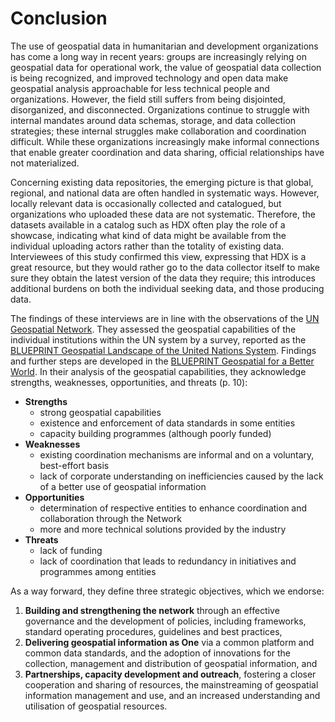 # Conclusion
The use of geospatial data in humanitarian and development organizations has come a long way in recent years: groups are increasingly relying on geospatial data for operational work, the value of geospatial data collection is being recognized, and improved technology and open data make geospatial analysis approachable for less technical people and organizations. However, the field still suffers from being disjointed, disorganized, and disconnected. Organizations continue to struggle with internal mandates around data schemas, storage, and data collection strategies; these internal struggles make collaboration and coordination difficult. While these organizations increasingly make informal connections that enable greater coordination and data sharing, official relationships have not materialized.

Concerning existing data repositories, the emerging picture is that global, regional, and national data are often handled in systematic ways. However, locally relevant data is occasionally collected and catalogued, but organizations who uploaded these data are not systematic. Therefore, the datasets available in a catalog such as HDX often play the role of a showcase, indicating what kind of data might be available from the individual uploading actors rather than the totality of existing data. Interviewees of this study confirmed this view, expressing that HDX is a great resource, but they would rather go to the data collector itself to make sure they obtain the latest version of the data they require; this introduces additional burdens on both the individual seeking data, and those producing data.

The findings of these interviews are in line with the observations of the [UN Geospatial Network](https://www.un.org/geospatialnetwork/). They assessed the geospatial capabilities of the individual institutions within the UN system by a survey, reported as the [BLUEPRINT Geospatial Landscape of the United Nations System](https://ggim.un.org/meetings/GGIM-committee/10th-Session/documents/2020_UN-Geospatial-Network-Blueprint-Landscape.pdf). Findings and further steps are developed in the [BLUEPRINT Geospatial for a Better World](https://ggim.un.org/meetings/GGIM-committee/10th-Session/documents/2020_UN-Geospatial-Network-Blueprint.pdf). In their analysis of the geospatial capabilities, they acknowledge strengths, weaknesses, opportunities, and threats (p. 10):
- __Strengths__  
  - strong geospatial capabilities  
  - existence and enforcement of data standards in some entities  
  - capacity building programmes (although poorly funded)  
- __Weaknesses__  
  - existing coordination mechanisms are informal and on a voluntary, best-effort basis  
  - lack of corporate understanding on inefficiencies caused by the lack of a better use of geospatial information  
- __Opportunities__  
  - determination of respective entities to enhance coordination and collaboration through the Network  
  - more and more technical solutions provided by the industry  
- __Threats__  
  - lack of funding  
  - lack of coordination that leads to redundancy in initiatives and programmes among entities  
  
As a way forward, they define three strategic objectives, which we endorse: 

1.	__Building and strengthening the network__ through an effective governance and the development of policies, including frameworks, standard operating procedures, guidelines and best practices,
2.	__Delivering geospatial information as One__ via a common platform and common data standards, and the adoption of innovations for the collection, management and distribution of geospatial information, and 
3.	__Partnerships, capacity development and outreach__, fostering a closer cooperation and sharing of resources, the mainstreaming of geospatial information management and use, and an increased understanding and utilisation of geospatial resources. 
